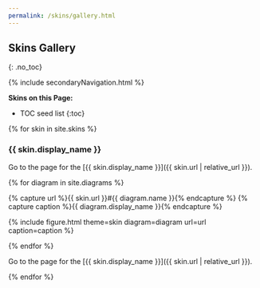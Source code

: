 ```yaml
---
permalink: /skins/gallery.html
---
```

## Skins Gallery
{: .no_toc}

{% include secondaryNavigation.html %}

**Skins on this Page:**

* TOC seed list
{:toc}

{% for skin in site.skins %}

### {{ skin.display_name }}

Go to the page for the [{{ skin.display_name }}]({{ skin.url | relative_url }}).

<div class ="image-gallery">

{% for diagram in site.diagrams %}

{% capture url %}{{ skin.url }}#{{ diagram.name }}{% endcapture %}
{% capture caption %}{{ diagram.display_name }}{% endcapture %}

{% include figure.html theme=skin diagram=diagram url=url caption=caption %}

{% endfor %}

</div>

Go to the page for the [{{ skin.display_name }}]({{ skin.url | relative_url }}).

{% endfor %}
